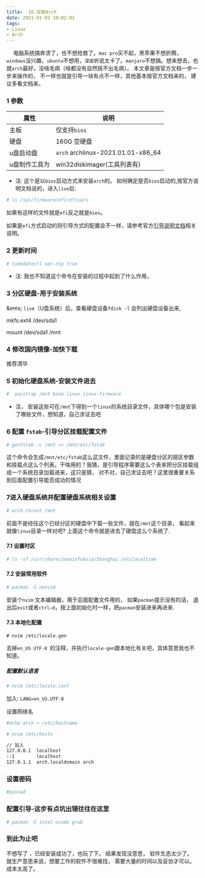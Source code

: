 ```yaml
---
title:  16.安装Arch
date: 2021-01-03 10:02:01
tags:
- Linux
- Arch
---
```

&emsp; 电脑系统搞奔溃了，也不想抢救了。`mac pro`买不起，黑苹果不想折腾，`windows`没兴趣，`ubuntu`不想用，`深度`听说太卡了。`manjaro`不想搞。想来想去，也就`arch`最好，没啥毛病（啥都没有自然挑不出毛病）。 本文章是按官方文档一步一步来操作的， 不一样也就是引导一块有点不一样，其他基本按官方文档来的， 建议多看文档来。
<!--more -->

### 1 参数

|属性 | 说明 |
| --- | --- |
| 主板 |  仅支持`bios` |
| 硬盘 | 160G 空硬盘|
| u盘启动盘| `arch` archlinux-2021.01.01-x86_64 |
| u盘制作工具为 | win32diskimager(工具列表有)|

*  注: 这个是以`bios`启动方式来安装`arch`的。 如何确定是否`bios`启动的,按官方说明文档说的，进入`live`后:
``` bash 
# ls /sys/firmware/efi/efivars
```
如果有这样的文件就是`efi`反之就是`bios`。

如果是`efi`方式启动的则引导方式的配置会不一样，请参考官方[引导说明文档](https://wiki.archlinux.org/index.php/Installation_guide)相关说明。



### 2 更新时间

``` bash 
# timedatectl set-ntp true
```

* 注: 我也不知道这个命令在安装的过程中起到了什么作用，


### 3 分区硬盘-用于安装系统
&ems; `live`（U盘系统）后，查看硬盘设备`fdisk -l` 会列出硬盘设备出来,

mkfs.ext4 /dev/sda1

mount /dev/sda1 /mnt

### 4 修改国内镜像-加快下载

推荐清华


### 5 初始化硬盘系统-安装文件进去

``` bash 
#  pacstrap /mnt base linux linux-firmware
```
* 注， 安装这些可在`/mnt`下得到一个`linux`的系统目录文件，具体哪个包是安装了哪些文件，想知道，自己求证去吧

### 6 配置 `fstab`-引导分区挂载配置文件
``` bash 
# genfstab -L /mnt >> /mnt/etc/fstab
```
这个命令会生成`/mnt/etc/fstab`这么这文件，里面记录的是硬盘分区的扇区参数和挂载点这么个列表。干啥用的？我猜，是引导程序需要这么个表来把分区挂载组成一个系统目录加载进来，这只是猜， 对不对，自己求证去吧？这里很重要关系到后面配置引导能否成功的情况

### 7进入硬盘系统并配置硬盘系统相关设置
``` bash
# arch-chroot /mnt
```
前面不是经往这个已经分区的硬盘中下载一些文件，就在`/mnt`这个目录， 看起来就像`linux`目录一样对吧? 上面这个命令就是进去了硬盘这么个系统了.

#### 7.1 设置时区

``` bash 
# ls -sf /usr/share/zoneinfoAsia/Shanghai /etclocaltime 
```

#### 7.2 安装常用软件
``` bash
# pacman -S neovim
```
安装个`nvim` 文本编辑器，用于后面配置文件用的， 如果`pacman`提示没有的话， 退出后`exit`或者`ctrl—d`，按上面初始化时一样，把`pacman`安装进来再进来.

#### 7.3 本地化配置
``` bash4
# nvim /etc/locale.gen
```
去掉`en_US UTF-8 `的注释，并执行`locale-gen`跟本地化有关吧，具体意思我也不知道。

##### 配置默认语言
``` bash 
# nvim /etc/locale.conf
```
加入: `LANG=en_US.UTF-8`

设置网络名
``` bash 
#echo arch > /etc/hostname 
```

``` bash 
# nvim /etc/hosts

// 加入
127.0.0.1  localhost
::1        localhost
127.0.1.1  arch.localdomain	arch
```

### 设置密码
``` bash
#passwd
```

### 配置引导-这步有点坑出错往往在这里
``` bash
# pacman -S intel-ucode grub
````


### 到此为止吧
不想写了 ，已经安装成功了，也玩了下。 结果发现没意思， 软件生态太少了。 就生产意思来说，想要工作的软件不很难找， 需要大量的时间以及妥协才可以。 成本太高了。